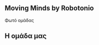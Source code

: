 Moving Minds by Robotonio
-----------------------------------------------------------

Φωτό ομάδας

<!-- <p align="center">
img
</p> -->

Η ομάδα μας
----------------------------------------------

<!-- Παρουσίαση ομάδας -->



<!-- Μέλη ομάδας & λιγα λόγια για τον κάθε ένα: -->
